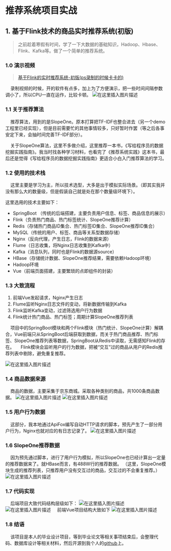 # 推荐系统项目实战

## 1. 基于Flink技术的商品实时推荐系统(初版)

> 之前趁着寒假有时间，学了一下大数据的基础知识，Hadoop、Hbase、Flink、Kafka等。做了一个简单的推荐系统。
### 1.0 演示视频

> [基于Flink的实时推荐系统-初版(ps录制的时候卡卡的)](https://www.bilibili.com/video/BV1k64y1U7VC/)

&nbsp;&nbsp;&nbsp;&nbsp;录制视频的时候，开的软件有点多，加上为了方便演示，把一些时间间隔参数调小了，所以CPU一直在运作，比较卡顿。
![在这里插入图片描述](https://img-blog.csdnimg.cn/20210405141609341.png?x-oss-process=image/watermark,type_ZmFuZ3poZW5naGVpdGk,shadow_10,text_aHR0cHM6Ly9ibG9nLmNzZG4ubmV0L0FzaGlhbWQ=,size_16,color_FFFFFF,t_70)

### 1.1 关于推荐算法

&nbsp;&nbsp;&nbsp;&nbsp;推荐算法，用到的是SlopeOne。原本打算把TF-IDF也整合进去（另一个demo工程里已经实现），但是目前需要忙的其他事情较多，只好暂时作罢（等之后各事安定下来，会抽时间完善TF-IDF部分）。

&nbsp;&nbsp;&nbsp;&nbsp;关于SlopeOne算法，这里不多做介绍，这里推荐一本书，《写给程序员的数据挖掘实践指南》。我当时找各种学习材料，也看完了《推荐系统实践》这本书，最后还是觉得《写给程序员的数据挖掘实践指南》更适合小白入门推荐算法的学习。
### 1.2 使用的技术栈

&nbsp;&nbsp;&nbsp;&nbsp;这里主要是学习为主，所以技术选型，大多是出于模拟实际场景。（即其实我并没有那么大的数量级，但是假装自己就是处在那个数量级环境下）。

这里选用的技术主要如下：
+ SpringBoot （传统的后端搭建，主要负责用户信息、标签、商品信息的展示）
+ Flink（负责热门商品、热门标签统计、SlopeOne推荐计算）
+ Redis（存储热门商品ID集合、热门标签ID集合、SlopeOne推荐ID集合）
+ MySQL（传统的用户、标签、商品等关系型数据存储）
+ Nginx（反向代理，产生日志，Flink的数据来源）
+ Flume（日志收集，将Nginx日志收集到Kafka中）
+ Kafka（消息队列，同时也是Flink的数据源source）
+ HBase（存储统计数据、SlopeOne推荐结果，需要依赖Hadoop环境）
+ Hadoop环境
+ Vue（前端页面搭建，主要繁琐的点即组件的封装）
### 1.3 大致流程

1. 前端Vue发起请求，Nginx产生日志
2. Flume监听Nginx日志文件的变动，将新数据传输到Kafka
3. Flink监听Kafka变动，过滤筛选用户行为数据
4. Flink统计热门商品、热门标签；周期计算SlopeOne推荐列表

&nbsp;&nbsp;&nbsp;&nbsp;项目中的SpringBoot模块和两个Flink模块（热门统计、SlopeOne计算）解耦合，Vue前端只从SpringBoot后端获取到数据，而关于热门商品推荐、热门标签、SlopeOne推荐列表等数据，SpringBoot从Redis中读取，无需感知Flink的存在。
&nbsp;&nbsp;&nbsp;&nbsp;Flink模块会监听用户的行为数据，把被“交互”过的商品从用户的Redis推荐列表中剔除，避免重复推荐。

![在这里插入图片描述](https://img-blog.csdnimg.cn/20210405142415890.png?x-oss-process=image/watermark,type_ZmFuZ3poZW5naGVpdGk,shadow_10,text_aHR0cHM6Ly9ibG9nLmNzZG4ubmV0L0FzaGlhbWQ=,size_16,color_FFFFFF,t_70)
### 1.4 商品数据来源

&nbsp;&nbsp;&nbsp;&nbsp;商品的数据，主要采集于京东商城。采取各种类别的商品，共1000条商品数据。
![在这里插入图片描述](https://img-blog.csdnimg.cn/20210405143019752.png?x-oss-process=image/watermark,type_ZmFuZ3poZW5naGVpdGk,shadow_10,text_aHR0cHM6Ly9ibG9nLmNzZG4ubmV0L0FzaGlhbWQ=,size_16,color_FFFFFF,t_70)
![在这里插入图片描述](https://img-blog.csdnimg.cn/20210405143040364.png?x-oss-process=image/watermark,type_ZmFuZ3poZW5naGVpdGk,shadow_10,text_aHR0cHM6Ly9ibG9nLmNzZG4ubmV0L0FzaGlhbWQ=,size_16,color_FFFFFF,t_70)

### 1.5 用户行为数据

&nbsp;&nbsp;&nbsp;&nbsp;这部分，我本地通过ApiFox编写自动HTTP请求的脚本，预先产生了一部分用户行为，Nginx也就对应的有日志记录了。
![在这里插入图片描述](https://img-blog.csdnimg.cn/20210405143237794.png?x-oss-process=image/watermark,type_ZmFuZ3poZW5naGVpdGk,shadow_10,text_aHR0cHM6Ly9ibG9nLmNzZG4ubmV0L0FzaGlhbWQ=,size_16,color_FFFFFF,t_70)
### 1.6 SlopeOne推荐数据

&nbsp;&nbsp;&nbsp;&nbsp;因为预先通过脚本，进行了用户行为模拟，所以SlopeOne也已经计算出一定量的推荐数据来了。就HBase而言，有488W行的推荐数据。
（这里，SlopeOne模块生成的推荐列表，只推荐用户没有交互过的商品，交互过的不会重复推荐。）
![在这里插入图片描述](https://img-blog.csdnimg.cn/2021040514352975.png?x-oss-process=image/watermark,type_ZmFuZ3poZW5naGVpdGk,shadow_10,text_aHR0cHM6Ly9ibG9nLmNzZG4ubmV0L0FzaGlhbWQ=,size_16,color_FFFFFF,t_70)

### 1.7 代码实现

&nbsp;&nbsp;&nbsp;&nbsp;后端项目大致代码结构层级如下：
![在这里插入图片描述](https://img-blog.csdnimg.cn/20210405142655372.png?x-oss-process=image/watermark,type_ZmFuZ3poZW5naGVpdGk,shadow_10,text_aHR0cHM6Ly9ibG9nLmNzZG4ubmV0L0FzaGlhbWQ=,size_16,color_FFFFFF,t_70)
![在这里插入图片描述](https://img-blog.csdnimg.cn/20210405142744331.png?x-oss-process=image/watermark,type_ZmFuZ3poZW5naGVpdGk,shadow_10,text_aHR0cHM6Ly9ibG9nLmNzZG4ubmV0L0FzaGlhbWQ=,size_16,color_FFFFFF,t_70)
&nbsp;&nbsp;&nbsp;&nbsp;前端Vue项目结构大致如下
![在这里插入图片描述](https://img-blog.csdnimg.cn/20210405143714996.png?x-oss-process=image/watermark,type_ZmFuZ3poZW5naGVpdGk,shadow_10,text_aHR0cHM6Ly9ibG9nLmNzZG4ubmV0L0FzaGlhbWQ=,size_16,color_FFFFFF,t_70)
### 1.8 结语

&nbsp;&nbsp;&nbsp;&nbsp;该项目是本人的毕业设计项目，等到毕业论文等相关事项结束后，会整理代码、数据库设计等相关材料，然后开源到我个人的[github](https://github.com/kendn1993)上。

